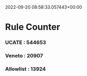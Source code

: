 2022-09-20 08:58:33.057443+00:00
# Rule Counter 
 ### UCATE : 544653

 ### Veneto : 20907

 ### Allowlist : 13924